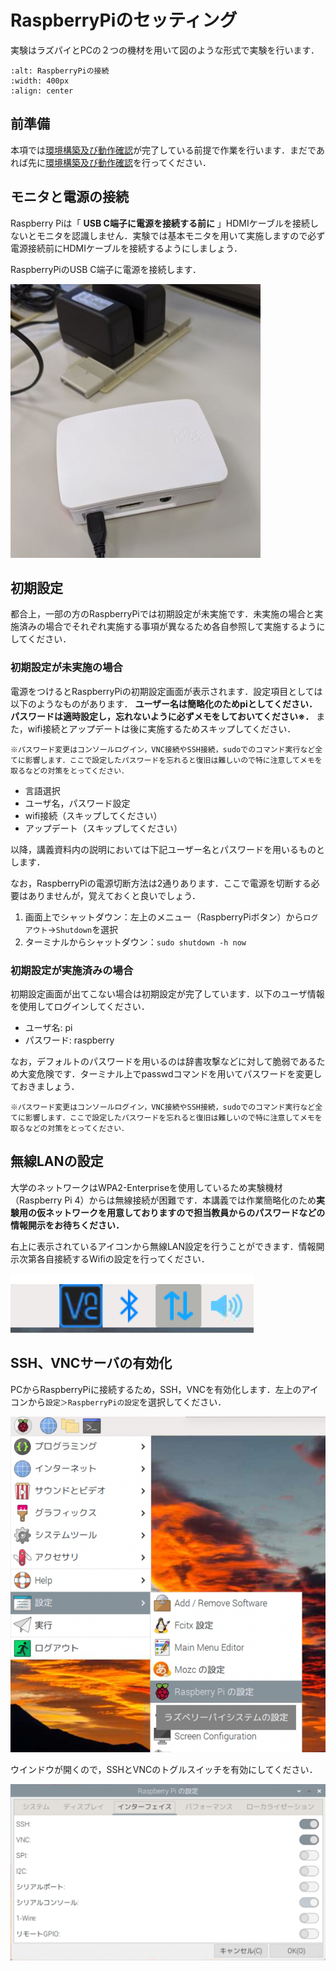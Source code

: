 # RaspberryPiのセッティング

実験はラズパイとPCの２つの機材を用いて図のような形式で実験を行います．

```{image} ../../../images/part1/part1_1/configuration_wireless.png
:alt: RaspberryPiの接続
:width: 400px
:align: center
```

## 前準備

本項では[環境構築及び動作確認](../../preparation/preparation)が完了している前提で作業を行います．まだであれば先に[環境構築及び動作確認](../../preparation/preparation)を行ってください．

## モニタと電源の接続

Raspberry Piは「 **USB C端子に電源を接続する前に** 」HDMIケーブルを接続しないとモニタを認識しません．実験では基本モニタを用いて実施しますので必ず電源接続前にHDMIケーブルを接続するようにしましょう．

RaspberryPiのUSB C端子に電源を接続します．

![raspi-usb.jpg](../../../images/part1/part1_1/400px-raspi-usb.jpg)

## 初期設定

都合上，一部の方のRaspberryPiでは初期設定が未実施です．未実施の場合と実施済みの場合でそれぞれ実施する事項が異なるため各自参照して実施するようにしてください．

### 初期設定が未実施の場合

電源をつけるとRaspberryPiの初期設定画面が表示されます．設定項目としては以下のようなものがあります． **ユーザー名は簡略化のためpiとしてください．パスワードは適時設定し，忘れないように必ずメモをしておいてください※．** また，wifi接続とアップデートは後に実施するためスキップしてください．

```{important}
※パスワード変更はコンソールログイン，VNC接続やSSH接続，sudoでのコマンド実行など全てに影響します．ここで設定したパスワードを忘れると復旧は難しいので特に注意してメモを取るなどの対策をとってください．
```

- 言語選択
- ユーザ名，パスワード設定
- wifi接続（スキップしてください）
- アップデート（スキップしてください）

以降，講義資料内の説明においては下記ユーザー名とパスワードを用いるものとします．

なお，RaspberryPiの電源切断方法は2通りあります．ここで電源を切断する必要はありませんが，覚えておくと良いでしょう．

1. 画面上でシャットダウン：左上のメニュー（RaspberryPiボタン）から`ログアウト`→`Shutdown`を選択
2. ターミナルからシャットダウン：`sudo shutdown -h now`

### 初期設定が実施済みの場合

初期設定画面が出てこない場合は初期設定が完了しています．以下のユーザ情報を使用してログインしてください．

- ユーザ名: pi
- パスワード: raspberry

なお，デフォルトのパスワードを用いるのは辞書攻撃などに対して脆弱であるため大変危険です．ターミナル上でpasswdコマンドを用いてパスワードを変更しておきましょう．

```{important}
※パスワード変更はコンソールログイン，VNC接続やSSH接続，sudoでのコマンド実行など全てに影響します．ここで設定したパスワードを忘れると復旧は難しいので特に注意してメモを取るなどの対策をとってください．
```

## 無線LANの設定

大学のネットワークはWPA2-Enterpriseを使用しているため実験機材（Raspberry Pi 4）からは無線接続が困難です．本講義では作業簡略化のため**実験用の仮ネットワークを用意しておりますので担当教員からのパスワードなどの情報開示をお待ちください．**

右上に表示されているアイコンから無線LAN設定を行うことができます．情報開示次第各自接続するWifiの設定を行ってください．

![wifi.png](../../../images/part1/part1_1/wifi.png)

## SSH、VNCサーバの有効化

PCからRaspberryPiに接続するため，SSH，VNCを有効化します．左上のアイコンから`設定＞RaspberryPiの設定`を選択してください．

![ssh_vnc1.png](../../../images/part1/part1_1/ssh_vnc1.png)

ウインドウが開くので，SSHとVNCのトグルスイッチを有効にしてください．

![ssh_vnc2.png](../../../images/part1/part1_1/ssh_vnc2.png)
